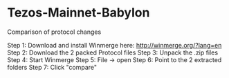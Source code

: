 # Tezos-Mainnet-Babylon
Comparison of protocol changes

Step 1: Download and install Winmerge here: http://winmerge.org/?lang=en
Step 2: Download the 2 packed Protocol files
Step 3: Unpack the .zip files
Step 4: Start Winmerge
Step 5: File -> open
Step 6: Point to the 2 extracted folders
Step 7: Click "compare"
